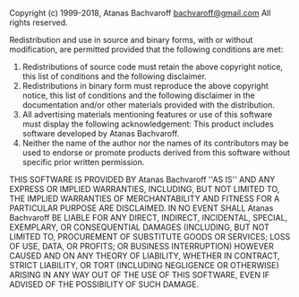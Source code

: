 Copyright (c) 1999-2018, Atanas Bachvaroff <bachvaroff@gmail.com>
All rights reserved.

Redistribution and use in source and binary forms, with or without
modification, are permitted provided that the following conditions are met:
1. Redistributions of source code must retain the above copyright
   notice, this list of conditions and the following disclaimer.
2. Redistributions in binary form must reproduce the above copyright
   notice, this list of conditions and the following disclaimer in the
   documentation and/or other materials provided with the distribution.
3. All advertising materials mentioning features or use of this software
   must display the following acknowledgement:
   This product includes software developed by Atanas Bachvaroff.
4. Neither the name of the author nor the
   names of its contributors may be used to endorse or promote products
   derived from this software without specific prior written permission.

THIS SOFTWARE IS PROVIDED BY Atanas Bachvaroff ''AS IS'' AND ANY
EXPRESS OR IMPLIED WARRANTIES, INCLUDING, BUT NOT LIMITED TO, THE IMPLIED
WARRANTIES OF MERCHANTABILITY AND FITNESS FOR A PARTICULAR PURPOSE ARE
DISCLAIMED. IN NO EVENT SHALL Atanas Bachvaroff BE LIABLE FOR ANY
DIRECT, INDIRECT, INCIDENTAL, SPECIAL, EXEMPLARY, OR CONSEQUENTIAL DAMAGES
(INCLUDING, BUT NOT LIMITED TO, PROCUREMENT OF SUBSTITUTE GOODS OR SERVICES;
LOSS OF USE, DATA, OR PROFITS; OR BUSINESS INTERRUPTION) HOWEVER CAUSED AND
ON ANY THEORY OF LIABILITY, WHETHER IN CONTRACT, STRICT LIABILITY, OR TORT
(INCLUDING NEGLIGENCE OR OTHERWISE) ARISING IN ANY WAY OUT OF THE USE OF THIS
SOFTWARE, EVEN IF ADVISED OF THE POSSIBILITY OF SUCH DAMAGE.
